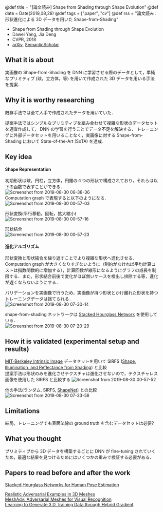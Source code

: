 @def title = "[論文読み] Shape from Shading through Shape Evolution"
@def date = Date(2019,08,29)
@def tags = ["paper", "cv"]
@def rss = "論文読み : 形状進化による 3D データを用いた Shape-from-Shading"

* Shape from Shading through Shape Evolution
* Dawei Yang, Jia Deng
* CVPR, 2018
* [arXiv](https://arxiv.org/pdf/1712.02961.pdf), [SemanticScholar](https://www.semanticscholar.org/paper/Shape-from-Shading-Through-Shape-Evolution-Yang-Deng/d74a576cc311841c3ff8070262e928c090e41f59)

## What it is about
実画像の Shape-from-Shading を DNN に学習させる際のデータとして，単純なプリミティブ (球，立方体，等) を用いて作成された 3D データを用いる手法を提案．

## Why it is worthy researching

既存手法では全て人手で作成されたデータを用いていた．

提案手法ではシンプルなプリミティブを組み合わせて複雑な形状のデータセットを適宜作成して， DNN の学習を行うことでデータ不足を解決する．
トレーニングに外部データセットを用いることなく，実画像に対する Shape-from-Shading において State-of-the-Art (SoTA) を達成．

## Key idea

#### Shape Representation
初期形状は球，円柱，立方体，円錐の４つの形状で構成されており，それらは以下の函数で表すことができる．  
![Screenshot from 2019-08-30 06-38-36](https://user-images.githubusercontent.com/38322494/63978227-da9a0700-caf0-11e9-91b4-7af7e8d0c61d.png)  
Computation graph で表現すると以下のようになる．  
![Screenshot from 2019-08-30 00-57-03](https://user-images.githubusercontent.com/38322494/63973257-5db56000-cae5-11e9-839a-020fa8a9a7b4.png)

形状変換(平行移動，回転，拡大縮小)  
![Screenshot from 2019-08-30 00-57-16](https://user-images.githubusercontent.com/38322494/63973265-60b05080-cae5-11e9-941b-1d9bf10b0e90.png)

形状結合  
![Screenshot from 2019-08-30 00-57-23](https://user-images.githubusercontent.com/38322494/63973273-627a1400-cae5-11e9-9bad-53d556c466d9.png)

#### 進化アルゴリズム
形状変換と形状結合を繰り返すことでより複雑な形状へ進化させる．  
Computation graph が大きくなりすぎないように（制約がなければ平均計算コストは指数関数的に増加する），計算回数が線形になるようにグラフの成長を制限する．また，形状結合前後で変化がほぼ無いケースを検出し排除する等，進化が遅くならないようにする．

バリデーションを実画像で行うため，実画像が持つ形状とかけ離れた形状を持つトレーニングデータは捨てられる．  
![Screenshot from 2019-08-30 07-30-14](https://user-images.githubusercontent.com/38322494/63980943-0ff62300-caf8-11e9-8830-8dd2a6c71bf9.png)


shape-from-shading ネットワークは [Stacked Hourglass Network](https://arxiv.org/pdf/1603.06937.pdf) を使用している．  
![Screenshot from 2019-08-30 07-20-29](https://user-images.githubusercontent.com/38322494/63980458-af1a1b00-caf6-11e9-9f67-906a8270f5e7.png)

## How it is validated (experimental setup and results)

[MIT-Berkeley Intrinsic Image](http://www.cs.toronto.edu/~rgrosse/intrinsic/gallery.html) データセットを用いて
SIRFS ([Shape, Illumination, and Reflectance from Shading](https://www2.eecs.berkeley.edu/Pubs/TechRpts/2013/EECS-2013-117.pdf)) と比較  
提案手法は形状のみを進化させテクスチャは進化させないので，テクスチャレス画像を使用した SIRFS と比較する
![Screenshot from 2019-08-30 00-57-52](https://user-images.githubusercontent.com/38322494/63975239-863f5900-cae9-11e9-82e3-98c87b0b5e88.png)

他の手法(ランダム, SIRFS, [ShapeNet](https://arxiv.org/pdf/1512.03012.pdf)) との比較
![Screenshot from 2019-08-30 07-33-59](https://user-images.githubusercontent.com/38322494/63981084-a1fe2b80-caf8-11e9-8193-f9febb407a71.png)

## Limitations
結局，トレーニングでも表面法線の ground truth を含むデータセットは必要?

## What you thought
プリミティブから 3D データを構築するごとに DNN が fine-tuning されていくため，最適な結果を見つけるためにはいくつかの重みで検証する必要がある．

## Papers to read before and after the work

[Stacked Hourglass Networks for Human Pose Estimation](https://arxiv.org/pdf/1603.06937.pdf)

[Realistic Adversarial Examples in 3D Meshes](https://www.semanticscholar.org/paper/Realistic-Adversarial-Examples-in-3D-Meshes-Yang-Xiao/047670f1b38e8df8f5cb6d623e939eecbc2d2315)  
[MeshAdv: Adversarial Meshes for Visual Recognition](https://www.semanticscholar.org/paper/MeshAdv%3A-Adversarial-Meshes-for-Visual-Recognition-Xiao-Yang/1a83564d61aebde360c0be4834cf6eb4c472c1bd)  
[Learning to Generate 3 D Training Data through Hybrid Gradient](https://www.semanticscholar.org/paper/Learning-to-Generate-3-D-Training-Data-through-Yang/d8bf8a6bcee94ac70a95934cafa858051d74c05e)
